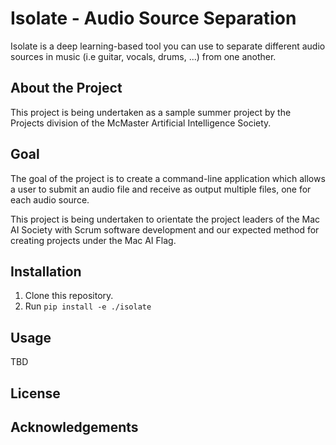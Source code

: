 # Isolate - Audio Source Separation

Isolate is a deep learning-based tool you can use to separate different audio sources in music (i.e guitar, vocals, drums, ...) from one another.

## About the Project

This project is being undertaken as a sample summer project by the Projects division of the McMaster Artificial Intelligence Society.

## Goal

The goal of the project is to create a command-line application which allows a user to submit an audio file and receive as output multiple files, one for each audio source.

This project is being undertaken to orientate the project leaders of the Mac AI Society with Scrum software development and our expected method for creating projects under the Mac AI Flag.

## Installation

1. Clone this repository.
2. Run `pip install -e ./isolate`

## Usage

TBD

## License

## Acknowledgements

